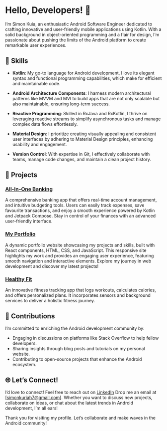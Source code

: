 # Hello, Developers! 👋

I’m Simon Kuia, an enthusiastic Android Software Engineer dedicated to crafting innovative and user-friendly mobile applications using Kotlin. With a solid background in object-oriented programming and a flair for design, I’m passionate about pushing the limits of the Android platform to create remarkable user experiences.

## 🌟 Skills

- **Kotlin**: My go-to language for Android development, I love its elegant syntax and functional programming capabilities, which make for efficient and maintainable code.

- **Android Architecture Components**: I harness modern architectural patterns like MVVM and MVI to build apps that are not only scalable but also maintainable, ensuring long-term success.

- **Reactive Programming**: Skilled in RxJava and RxKotlin, I thrive on leveraging reactive streams to simplify asynchronous tasks and manage complex data flows effortlessly.

- **Material Design**: I prioritize creating visually appealing and consistent user interfaces by adhering to Material Design principles, enhancing usability and engagement.

- **Version Control**: With expertise in Git, I effectively collaborate with teams, manage code changes, and maintain a clean project history.

## 🚀 Projects

### [All-In-One Banking](https://github.com/Sighmore/Banking-App)
A comprehensive banking app that offers real-time account management, and intuitive budgeting tools. Users can easily track expenses, save favourite transactions, and enjoy a smooth experience powered by Kotlin and Jetpack Compose. Stay in control of your finances with an advanced user-friendly interface.


### [My Portfolio](https://github.com/Sighmore/Portfolio-website)

A dynamic portfolio website showcasing my projects and skills, built with React components, HTML, CSS, and JavaScript. This responsive site highlights my work and provides an engaging user experience, featuring smooth navigation and interactive elements. Explore my journey in web development and discover my latest projects!

### [Healthy Fit](https://github.com/your-username/project3)
An innovative fitness tracking app that logs workouts, calculates calories, and offers personalized plans. It incorporates sensors and background services to deliver a holistic fitness journey.

## 🤝 Contributions

I’m committed to enriching the Android development community by:

- Engaging in discussions on platforms like Stack Overflow to help fellow developers.
- Sharing insights through blog posts and tutorials on my personal website.
- Contributing to open-source projects that enhance the Android ecosystem.

## 🌐 Let’s Connect!

I’d love to connect! Feel free to reach out on [LinkedIn](https://www.linkedin.com/in/simon-kuria-4562301a6/) 
Drop me an email at [simonkuriah7@gmail.com]. 
Whether you want to discuss new projects, collaborate on ideas, or chat about the latest trends in Android development, I’m all ears!

Thank you for visiting my profile. Let’s collaborate and make waves in the Android community!
